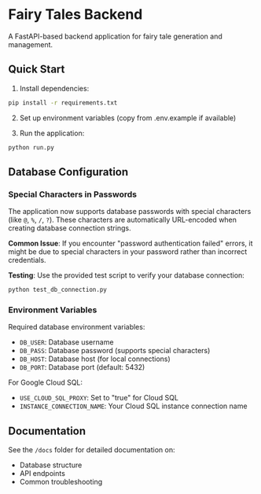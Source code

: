 # Fairy Tales Backend

A FastAPI-based backend application for fairy tale generation and management.

## Quick Start

1. Install dependencies:
```bash
pip install -r requirements.txt
```

2. Set up environment variables (copy from .env.example if available)

3. Run the application:
```bash
python run.py
```

## Database Configuration

### Special Characters in Passwords

The application now supports database passwords with special characters (like `@`, `%`, `/`, `?`). These characters are automatically URL-encoded when creating database connection strings.

**Common Issue**: If you encounter "password authentication failed" errors, it might be due to special characters in your password rather than incorrect credentials.

**Testing**: Use the provided test script to verify your database connection:
```bash
python test_db_connection.py
```

### Environment Variables

Required database environment variables:
- `DB_USER`: Database username
- `DB_PASS`: Database password (supports special characters)
- `DB_HOST`: Database host (for local connections)
- `DB_PORT`: Database port (default: 5432)

For Google Cloud SQL:
- `USE_CLOUD_SQL_PROXY`: Set to "true" for Cloud SQL
- `INSTANCE_CONNECTION_NAME`: Your Cloud SQL instance connection name

## Documentation

See the `/docs` folder for detailed documentation on:
- Database structure
- API endpoints
- Common troubleshooting
